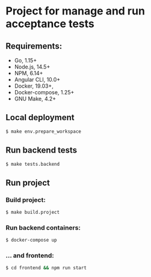# Project for manage and run acceptance tests

## Requirements:
* Go, 1.15+
* Node.js, 14.5+
* NPM, 6.14+
* Angular CLI, 10.0+
* Docker, 19.03+,
* Docker-compose, 1.25+
* GNU Make, 4.2+

## Local deployment
```bash
$ make env.prepare_workspace
```

## Run backend tests
```bash
$ make tests.backend
```

## Run project
### Build project:
```bash
$ make build.project
```
### Run backend containers:
```bash
$ docker-compose up
```
### ... and frontend:
```bash
$ cd frontend && npm run start
```
